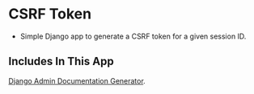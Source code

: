 # CSRF Token

* Simple Django app to generate a CSRF token for a given session ID.

## Includes In This App

[Django Admin Documentation Generator](https://docs.djangoproject.com/en/4.1/ref/contrib/admin/admindocs/).
